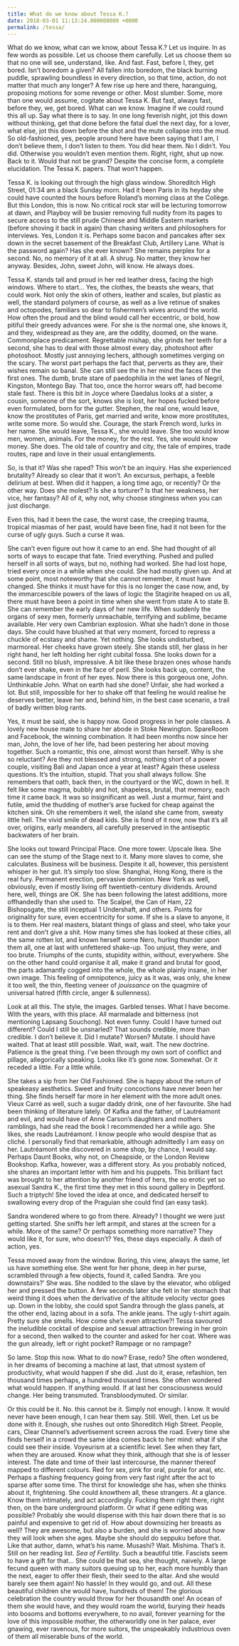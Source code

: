 ```yaml
---
title: What do we know about Tessa K.?
date: 2018-03-01 11:13:24.000000000 +0000
permalink: /tessa/
---
```


What do we know, what can we know, about Tessa K.? Let us inquire. In as few words as possible. Let us choose them carefully. <!--more--> Let us choose them so that no one will see, understand, like. And fast. Fast, before I, they, get bored. Isn’t boredom a given? All fallen into boredom, the black burning puddle, sprawling boundless in every direction, so that time, action, do not matter that much any longer? A few rise up here and there, haranguing, proposing motions for some revenge or other. Most slumber. Some, more than one would assume, cogitate about Tessa K. But fast, always fast, before they, we, get bored. What can we know. Imagine if we could round this all up. Say what there is to say. In one long feverish night, jot this down without thinking, get that done before the fatal duel the next day, for a lover, what else, jot this down before the shot and the mute collapse into the mud. So old-fashioned, yes, people around here have been saying that I am, I don’t believe them, I don’t listen to them. You did hear them. No I didn’t. You did. Otherwise you wouldn’t even mention them. Right, right, shut up now. Back to it. Would that not be grand? Despite the concise form, a complete elucidation. The Tessa K. papers. That won’t happen.  

Tessa K. is looking out through the high glass window. Shoreditch High Street, 01:34 am a black Sunday morn. Had it been Paris in its heyday she could have counted the hours before Roland’s morning class at the Collège. But this London, this is now. No critical rock star will be lecturing tomorrow at dawn, and Playboy will be busier removing full nudity from its pages to secure access to the still prude Chinese and Middle Eastern markets (before shoving it back in again) than chasing writers and philosophers for interviews. Yes, London it is. Perhaps some bacon and pancakes after sex down in the secret basement of the Breakfast Club, Artillery Lane. What is the password again? Has she ever known? She remains perplex for a second. No, no memory of it at all. A shrug. No matter, they know her anyway. Besides, John, sweet John, will know. He always does.  

Tessa K. stands tall and proud in her red leather dress, facing the high windows. Where to start... Yes, the clothes, the beasts she wears, that could work. Not only the skin of others, leather and scales, but plastic as well, the standard polymers of course, as well as a live retinue of snakes and octopodes, familiars so dear to fishermen’s wives around the world. How often the proud and the blind would call her eccentric, or bold, how pitiful their greedy advances were. For she is the normal one, she knows it, and they, widespread as they are, are the oddity, doomed, on the wane. Commonplace predicament. Regrettable mishap, she grinds her teeth for a second, she has to deal with those almost every day, photoshoot after photoshoot. Mostly just annoying lechers, although sometimes verging on the scary. The worst part perhaps the fact that, perverts as they are, their wishes remain so banal. She can still see the in her mind the faces of the first ones. The dumb, brute stare of paedophilia in the wet lanes of Negril, Kingston, Montego Bay. That too, once the horror wears off, had become stale fast. There is this bit in Joyce where Daedalus looks at a sister, a cousin, someone of the sort, knows she is lost, her hopes fucked before even formulated, born for the gutter. Stephen, the real one, would leave, know the prostitutes of Paris, get married and write, know more prostitutes, write some more. So would she. Courage, the stark French word, lurks in her name. She would leave, Tessa K., she would leave. She too would know men, women, animals. For the money, for the rest. Yes, she would know money. She does. The old tale of country and city, the tale of empires, trade routes, rape and love in their usual entanglements.   

So, is that it? Was she raped? This won’t be an inquiry. Has she experienced brutality? Already so clear that it won’t. An excursus, perhaps, a feeble delirium at best. When did it happen, a long time ago, or recently? Or the other way. Does she molest? Is she a torturer? Is that her weakness, her vice, her fantasy? All of it, why not, why choose stinginess when you can just discharge.   

Even this, had it been the case, the worst case, the creeping trauma, tropical miasmas of her past, would have been fine, had it not been for the curse of ugly guys. Such a curse it was.   

She can’t even figure out how it came to an end. She had thought of all sorts of ways to escape that fate. Tried everything. Pushed and pulled herself in all sorts of ways, but no, nothing had worked. She had lost hope, tried every once in a while when she could. She had mostly given up. And at some point, most noteworthy that she cannot remember, it must have changed. She thinks it must have for this is no longer the case now, and, by the immarcescible powers of the laws of logic the Stagirite heaped on us all, there must have been a point in time when she went from state A to state B. She can remember the early days of her new life. When suddenly the organs of sexy men, formerly unreachable, terrifying and sublime, became available. Her very own Cambrian explosion. What she hadn’t done in those days. She could have blushed at that very moment, forced to repress a chuckle of ecstasy and shame. Yet nothing. She looks undisturbed, marmoreal. Her cheeks have grown steely. She stands still, her glass in her right hand, her left holding her right cubital fossa. She looks down for a second. Still no blush, impressive. A bit like these brazen ones whose hands don’t ever shake, even in the face of peril. She looks back up, content, the same landscape in front of her eyes. Now there is this gorgeous one, John. Unthinkable John. What on earth had she done? Unfair, she had worked a lot. But still, impossible for her to shake off that feeling he would realise he deserves better, leave her and, behind him, in the best case scenario, a trail of badly written blog rants.  

Yes, it must be said, she is happy now. Good progress in her pole classes. A lovely new house mate to share her abode in Stoke Newington. SpareRoom and Facebook, the winning combination. It had been months now since her man, John, the love of her life, had been pestering her about moving together. Such a romantic, this one, almost worst than herself. Why is she so reluctant? Are they not blessed and strong, nothing short of a power couple, visiting Bali and Japan once a year at least? Again these useless questions. It’s the intuition, stupid. That you shall always follow. She remembers that oath, back then, in the courtyard or the WC, down in hell. It felt like some magma, bubbly and hot, shapeless, brutal, that memory, each time it came back. It was so insignificant as well. Just a murmur, faint and futile, amid the thudding of mother’s arse fucked for cheap against the kitchen sink. Oh she remembers it well, the island she came from, sweaty little hell. The vivid smile of dead kids. She is fond of it now, now that it’s all over, origins, early meanders, all carefully preserved in the antiseptic backwaters of her brain.   

She looks out toward Principal Place. One more tower. Upscale Ikea. She can see the stump of the Stage next to it. Many more slaves to come, she calculates. Business will be business. Despite it all, however, this persistent whisper in her gut. It’s simply too slow. Shanghai, Hong Kong, there is the real fury. Permanent erection, pervasive dominion. New York as well, obviously, even if mostly living off twentieth-century dividends. Around here, well, things are OK. She has been following the latest additions, more offhandedly than she used to. The Scalpel, the Can of Ham, 22 Bishopsgate, the still inceptual 1 Undershaft, and others. Points for originality for sure, even eccentricity for some. If she is a slave to anyone, it is to them. Her real masters, blatant things of glass and steel, who take your rent and don’t give a shit. How many times she has looked at these cities, all the same rotten lot, and known herself some Nero, hurling thunder upon them all, one at last with unfettered shake-up. Too unjust, they were, and too brute. Triumphs of the cunts, stupidity within, without, everywhere. She on the other hand could organise it all, make it grand and brutal for good, the parts adamantly cogged into the whole, the whole plainly insane, in her own image. This feeling of omnipotence, juicy as it was, was only, she knew it too well, the thin, fleeting veneer of *jouissance* on the quagmire of universal hatred (fifth circle, anger &amp; sullenness).  

Look at all this. The style, the images. Garbled tenses. What I have become. With the years, with this place. All marmalade and bitterness (not mentioning Lapsang Souchong). Not even funny. Could I have turned out different? Could I still be unsnarled? That sounds credible, more than credible. I don’t believe it. Did I mutate? Worsen? Mutate. I should have waited. That at least still possible. Wait, wait, wait. The new doctrine. Patience is the great thing. I’ve been through my own sort of conflict and pillage, allegorically speaking. Looks like it’s gone now. Somewhat. Or it receded a little. For a little while.   

She takes a sip from her Old Fashioned. She is happy about the return of speakeasy aesthetics. Sweet and fruity concoctions have never been her thing. She finds herself far more in her element with the more adult ones. Vieux Carré as well, such a sugar daddy drink, one of her favourite. She had been thinking of literature lately. Of Kafka and the father, of Lautréamont and evil, and would have of Anne Carson’s daughters and mothers ramblings, had she read the book I recommended her a while ago. She likes, she reads Lautréamont. I know people who would despise that as cliché. I personally find that remarkable, although admittedly I am easy on her. Lautréamont she discovered in some shop, by chance, I would say. Perhaps Daunt Books, why not, on Cheapside, or the London Review Bookshop. Kafka, however, was a different story. As you probably noticed, she shares an important letter with him and his puppets. This brilliant fact was brought to her attention by another friend of hers, the so erotic yet so asexual Sandra K., the first time they met in this sound gallery in Deptford. Such a triptych! She loved the idea at once, and dedicated herself to swallowing every drop of the Praguian she could find (an easy task).  

Sandra wondered where to go from there. Already? I thought we were just getting started. She sniffs her left armpit, and stares at the screen for a while. More of the same? Or perhaps something more narrative? They would like it, for sure, who doesn’t? Yes, these days especially. A dash of action, yes.   

Tessa moved away from the window. Boring, this view, always the same, let us have something else. She went for her phone, deep in her purse, scrambled through a few objects, found it, called Sandra. ‘Are you downstairs?’ She was. She nodded to the slave by the elevator, who obliged her and pressed the button. A few seconds later she felt in her stomach that weird thing it does when the derivative of the altitude velocity vector goes up. Down in the lobby, she could spot Sandra through the glass panels, at the other end, lazing about in a sofa. The ankle jeans. The ugly t-shirt again. Pretty sure she smells. How come she’s even attractive?! Tessa savoured the ineludible cocktail of despise and sexual attraction brewing in her groin for a second, then walked to the counter and asked for her coat. Where was the gun already, left or right pocket? Rampage or no rampage?  

So lame. Stop this now. What to do now? Erase, redo? She often wondered, in her dreams of becoming a machine at last, that utmost system of productivity, what would happen if she did. Just do it, erase, refashion, ten thousand times perhaps, a hundred thousand times. She often wondered what would happen. If anything would. If at last her consciousness would change. Her being transmuted. Transbloodymuted. Or similar.  

Or this could be it. No. this cannot be it. Simply not enough. I know. It would never have been enough, I can hear them say. Still. Well, then. Let us be done with it. Enough, she rushes out onto Shoreditch High Street. People, cars, Clear Channel’s advertisement screen across the road. Every time she finds herself in a crowd the same idea comes back to her mind: what if she could see their inside. Voyeurism at a scientific level. See when they fart, when they are aroused. Know what they think, although that she is of lesser interest. The date and time of their last intercourse, the manner thereof mapped to different colours. Red for sex, pink for oral, purple for anal, etc. Perhaps a flashing frequency going from very fast right after the act to sparse after some time. The thirst for knowledge she has, when she thinks about it, frightening. She could *know*them all, these strangers. At a glance. Know them intimately, and act accordingly. Fucking them right there, right then, on the bare underground platform. Or what if gene editing was possible? Probably she would dispense with this hair down there that is so painful and expensive to get rid of. How about downsizing her breasts as well? They are awesome, but also a burden, and she is worried about how they will look when she ages. Maybe she should do seppuku before that. Like that author, damn, what’s his name. Musashi? Wait. Mishima. That’s it. Still on her reading list. *Sea of Fertility*. Such a beautiful title. Fascists seem to have a gift for that... She could be that sea, she thought, naively. A large fecund queen with many suitors queuing up to her, each more humbly than the next, eager to offer their flesh, their seed to the altar. And she would barely see them again! No hassle! In they would go, and out. All these beautiful children she would have, hundreds of them! The glorious celebration the country would throw for her thousandth one! An ocean of them she would have, and they would roam the world, burying their heads into bosoms and bottoms everywhere, to no avail, forever yearning for the love of this impossible mother, the otherworldly one in her palace, ever gnawing, ever ravenous, for more suitors, the unspeakably industrious oven of them all miserable buns of the world.   
